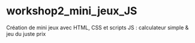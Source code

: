 # workshop2_mini_jeux_JS
Création de mini jeux avec HTML, CSS et scripts JS : calculateur simple & jeu du juste prix
